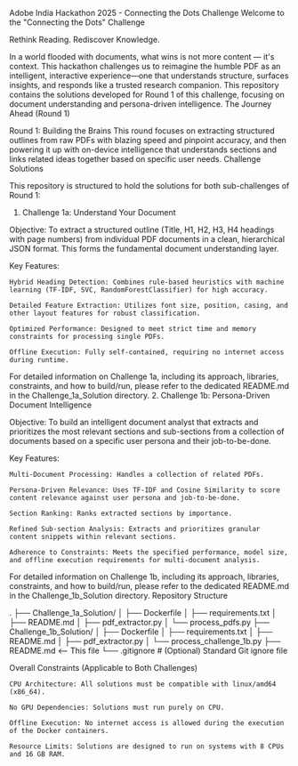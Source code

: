 Adobe India Hackathon 2025 - Connecting the Dots Challenge
Welcome to the "Connecting the Dots" Challenge

Rethink Reading. Rediscover Knowledge.

In a world flooded with documents, what wins is not more content — it's context. This hackathon challenges us to reimagine the humble PDF as an intelligent, interactive experience—one that understands structure, surfaces insights, and responds like a trusted research companion. This repository contains the solutions developed for Round 1 of this challenge, focusing on document understanding and persona-driven intelligence.
The Journey Ahead (Round 1)

Round 1: Building the Brains
This round focuses on extracting structured outlines from raw PDFs with blazing speed and pinpoint accuracy, and then powering it up with on-device intelligence that understands sections and links related ideas together based on specific user needs.
Challenge Solutions

This repository is structured to hold the solutions for both sub-challenges of Round 1:
1. Challenge 1a: Understand Your Document

Objective: To extract a structured outline (Title, H1, H2, H3, H4 headings with page numbers) from individual PDF documents in a clean, hierarchical JSON format. This forms the fundamental document understanding layer.

Key Features:

    Hybrid Heading Detection: Combines rule-based heuristics with machine learning (TF-IDF, SVC, RandomForestClassifier) for high accuracy.

    Detailed Feature Extraction: Utilizes font size, position, casing, and other layout features for robust classification.

    Optimized Performance: Designed to meet strict time and memory constraints for processing single PDFs.

    Offline Execution: Fully self-contained, requiring no internet access during runtime.

For detailed information on Challenge 1a, including its approach, libraries, constraints, and how to build/run, please refer to the dedicated README.md in the Challenge_1a_Solution directory.
2. Challenge 1b: Persona-Driven Document Intelligence

Objective: To build an intelligent document analyst that extracts and prioritizes the most relevant sections and sub-sections from a collection of documents based on a specific user persona and their job-to-be-done.

Key Features:

    Multi-Document Processing: Handles a collection of related PDFs.

    Persona-Driven Relevance: Uses TF-IDF and Cosine Similarity to score content relevance against user persona and job-to-be-done.

    Section Ranking: Ranks extracted sections by importance.

    Refined Sub-section Analysis: Extracts and prioritizes granular content snippets within relevant sections.

    Adherence to Constraints: Meets the specified performance, model size, and offline execution requirements for multi-document analysis.

For detailed information on Challenge 1b, including its approach, libraries, constraints, and how to build/run, please refer to the dedicated README.md in the Challenge_1b_Solution directory.
Repository Structure

.
├── Challenge_1a_Solution/
│   ├── Dockerfile
│   ├── requirements.txt
│   ├── README.md
│   ├── pdf_extractor.py
│   └── process_pdfs.py
├── Challenge_1b_Solution/
│   ├── Dockerfile
│   ├── requirements.txt
│   ├── README.md
│   ├── pdf_extractor.py
│   └── process_challenge_1b.py
├── README.md              <-- This file
└── .gitignore             # (Optional) Standard Git ignore file

Overall Constraints (Applicable to Both Challenges)

    CPU Architecture: All solutions must be compatible with linux/amd64 (x86_64).

    No GPU Dependencies: Solutions must run purely on CPU.

    Offline Execution: No internet access is allowed during the execution of the Docker containers.

    Resource Limits: Solutions are designed to run on systems with 8 CPUs and 16 GB RAM.
